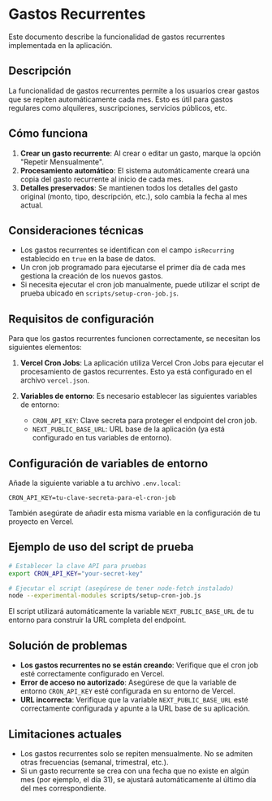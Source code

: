 # Gastos Recurrentes

Este documento describe la funcionalidad de gastos recurrentes implementada en la aplicación.

## Descripción

La funcionalidad de gastos recurrentes permite a los usuarios crear gastos que se repiten automáticamente cada mes. Esto es útil para gastos regulares como alquileres, suscripciones, servicios públicos, etc.

## Cómo funciona

1. **Crear un gasto recurrente**: Al crear o editar un gasto, marque la opción "Repetir Mensualmente".
2. **Procesamiento automático**: El sistema automáticamente creará una copia del gasto recurrente al inicio de cada mes.
3. **Detalles preservados**: Se mantienen todos los detalles del gasto original (monto, tipo, descripción, etc.), solo cambia la fecha al mes actual.

## Consideraciones técnicas

- Los gastos recurrentes se identifican con el campo `isRecurring` establecido en `true` en la base de datos.
- Un cron job programado para ejecutarse el primer día de cada mes gestiona la creación de los nuevos gastos.
- Si necesita ejecutar el cron job manualmente, puede utilizar el script de prueba ubicado en `scripts/setup-cron-job.js`.

## Requisitos de configuración

Para que los gastos recurrentes funcionen correctamente, se necesitan los siguientes elementos:

1. **Vercel Cron Jobs**: La aplicación utiliza Vercel Cron Jobs para ejecutar el procesamiento de gastos recurrentes. Esto ya está configurado en el archivo `vercel.json`.

2. **Variables de entorno**: Es necesario establecer las siguientes variables de entorno:
   - `CRON_API_KEY`: Clave secreta para proteger el endpoint del cron job.
   - `NEXT_PUBLIC_BASE_URL`: URL base de la aplicación (ya está configurado en tus variables de entorno).

## Configuración de variables de entorno

Añade la siguiente variable a tu archivo `.env.local`:

```
CRON_API_KEY=tu-clave-secreta-para-el-cron-job
```

También asegúrate de añadir esta misma variable en la configuración de tu proyecto en Vercel.

## Ejemplo de uso del script de prueba

```bash
# Establecer la clave API para pruebas
export CRON_API_KEY="your-secret-key"

# Ejecutar el script (asegúrese de tener node-fetch instalado)
node --experimental-modules scripts/setup-cron-job.js
```

El script utilizará automáticamente la variable `NEXT_PUBLIC_BASE_URL` de tu entorno para construir la URL completa del endpoint.

## Solución de problemas

- **Los gastos recurrentes no se están creando**: Verifique que el cron job esté correctamente configurado en Vercel.
- **Error de acceso no autorizado**: Asegúrese de que la variable de entorno `CRON_API_KEY` esté configurada en su entorno de Vercel.
- **URL incorrecta**: Verifique que la variable `NEXT_PUBLIC_BASE_URL` esté correctamente configurada y apunte a la URL base de su aplicación.

## Limitaciones actuales

- Los gastos recurrentes solo se repiten mensualmente. No se admiten otras frecuencias (semanal, trimestral, etc.).
- Si un gasto recurrente se crea con una fecha que no existe en algún mes (por ejemplo, el día 31), se ajustará automáticamente al último día del mes correspondiente.
